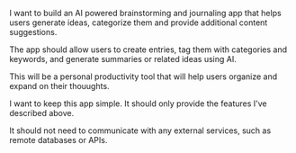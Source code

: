 I want to build an AI powered brainstorming and journaling app that helps users generate ideas, categorize them and provide additional content suggestions.

The app should allow users to create entries, tag them with categories and keywords, and generate summaries or related ideas using AI.

This will be a personal productivity tool that will help users organize and expand on their thouughts.

I want to keep this app simple. It should only provide the features I've described above.

It should not need to communicate with any external services, such as remote databases or APIs.
